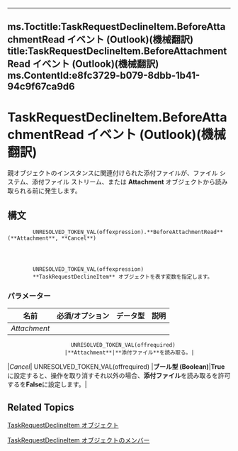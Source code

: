 

---
ms.Toctitle:TaskRequestDeclineItem.BeforeAttachmentRead イベント (Outlook)(機械翻訳)
title:TaskRequestDeclineItem.BeforeAttachmentRead イベント (Outlook)(機械翻訳)
ms.ContentId:e8fc3729-b079-8dbb-1b41-94c9f67ca9d6
---
# TaskRequestDeclineItem.BeforeAttachmentRead イベント (Outlook)(機械翻訳)




親オブジェクトのインスタンスに関連付けられた添付ファイルが、ファイル システム、添付ファイル ストリーム、または **Attachment** オブジェクトから読み取られる前に発生します。

## 構文

            UNRESOLVED_TOKEN_VAL(offexpression).**BeforeAttachmentRead**(**Attachment**, **Cancel**)




            UNRESOLVED_TOKEN_VAL(offexpression)
            **TaskRequestDeclineItem** オブジェクトを表す変数を指定します。

### パラメーター

|**名前**|**必須/オプション**|**データ型**|**説明**|
|---|---|---|---|
|*Attachment*|
                        UNRESOLVED_TOKEN_VAL(offrequired)
                      |**Attachment**|**添付ファイル**を読み取る。|
|*Cancel*|
                        UNRESOLVED_TOKEN_VAL(offrequired)
                      |**ブール型 (Boolean)**|**True**に設定すると、操作を取り消すそれ以外の場合、**添付ファイル**を読み取るを許可するを**False**に設定します。|





## Related Topics

[TaskRequestDeclineItem オブジェクト](e842c7c0-7943-9219-329b-30b892ab99b0.md)

[TaskRequestDeclineItem オブジェクトのメンバー](3de31d0d-2444-876c-5d4d-1192851301af.md)





